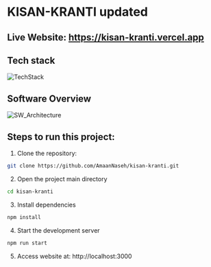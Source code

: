 # KISAN-KRANTI updated

## Live Website: https://kisan-kranti.vercel.app

## Tech stack

![TechStack](https://github.com/user-attachments/assets/5b9bf666-99aa-4488-b1e2-762623b9e87c)

## Software Overview

![SW_Architecture](https://github.com/user-attachments/assets/5f5a7836-1888-44a9-b248-070758ef0571)

## Steps to run this project:

1. Clone the repository:

```bash
git clone https://github.com/AmaanNaseh/kisan-kranti.git
```

2. Open the project main directory

```bash
cd kisan-kranti
```

3. Install dependencies

```bash
npm install
```

4. Start the development server

```bash
npm run start
```

5. Access website at: http://localhost:3000
